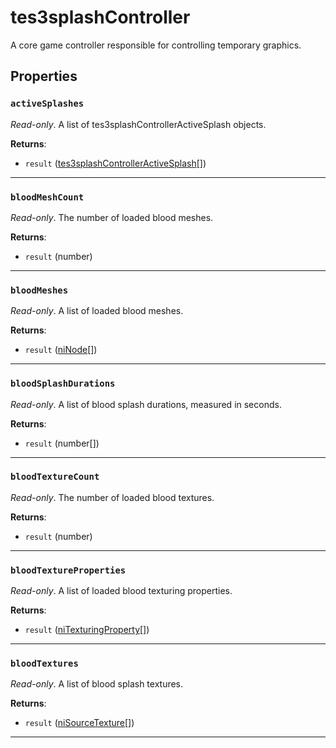 # tes3splashController
<div class="search_terms" style="display: none">tes3splashcontroller, splashcontroller</div>

<!---
	This file is autogenerated. Do not edit this file manually. Your changes will be ignored.
	More information: https://github.com/MWSE/MWSE/tree/master/docs
-->

A core game controller responsible for controlling temporary graphics.

## Properties

### `activeSplashes`
<div class="search_terms" style="display: none">activesplashes</div>

*Read-only*. A list of tes3splashControllerActiveSplash objects.

**Returns**:

* `result` ([tes3splashControllerActiveSplash](../../types/tes3splashControllerActiveSplash)[])

***

### `bloodMeshCount`
<div class="search_terms" style="display: none">bloodmeshcount</div>

*Read-only*. The number of loaded blood meshes.

**Returns**:

* `result` (number)

***

### `bloodMeshes`
<div class="search_terms" style="display: none">bloodmeshes</div>

*Read-only*. A list of loaded blood meshes.

**Returns**:

* `result` ([niNode](../../types/niNode)[])

***

### `bloodSplashDurations`
<div class="search_terms" style="display: none">bloodsplashdurations</div>

*Read-only*. A list of blood splash durations, measured in seconds.

**Returns**:

* `result` (number[])

***

### `bloodTextureCount`
<div class="search_terms" style="display: none">bloodtexturecount</div>

*Read-only*. The number of loaded blood textures.

**Returns**:

* `result` (number)

***

### `bloodTextureProperties`
<div class="search_terms" style="display: none">bloodtextureproperties</div>

*Read-only*. A list of loaded blood texturing properties.

**Returns**:

* `result` ([niTexturingProperty](../../types/niTexturingProperty)[])

***

### `bloodTextures`
<div class="search_terms" style="display: none">bloodtextures</div>

*Read-only*. A list of blood splash textures.

**Returns**:

* `result` ([niSourceTexture](../../types/niSourceTexture)[])

***

